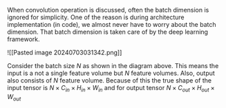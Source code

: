 When convolution operation is discussed, often the batch dimension is ignored for simplicity. One of the reason is during architecture implementation (in code), we almost never have to worry about the batch dimension. That batch dimension is taken care of by the deep learning framework.

![[Pasted image 20240703031342.png]]

Consider the batch size $N$ as shown in the diagram above. This means the input is a not a single feature volume but $N$ feature volumes. Also, output also consists of $N$ feature volume. Because of this the true shape of the input tensor is $N\times C_{in}\times H_{in} \times W_{in}$ and for output tensor  $N\times C_{out}\times H_{out} \times W_{out}$





